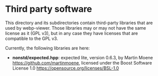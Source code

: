 # Third party software

This directory and its subdirectories contain third-party libraries that are
used by webp-viewer. Those libraries may or may not have the same license as it
(GPL v3), but in any case they have licenses that are compatible to the
GPL v3.

Currently, the following libraries are here:

* **nonstd/expected.hpp**: expected lite, version 0.6.3,
  by Martin Moene <https://github.com/martinmoene>,
  licensed under the Boost Software License 1.0
  <https://opensource.org/licenses/BSL-1.0>
